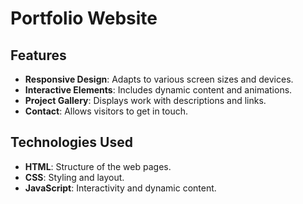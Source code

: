 # Portfolio Website

## Features

- **Responsive Design**: Adapts to various screen sizes and devices.
- **Interactive Elements**: Includes dynamic content and animations.
- **Project Gallery**: Displays work with descriptions and links.
- **Contact**: Allows visitors to get in touch.

## Technologies Used

- **HTML**: Structure of the web pages.
- **CSS**: Styling and layout.
- **JavaScript**: Interactivity and dynamic content.
